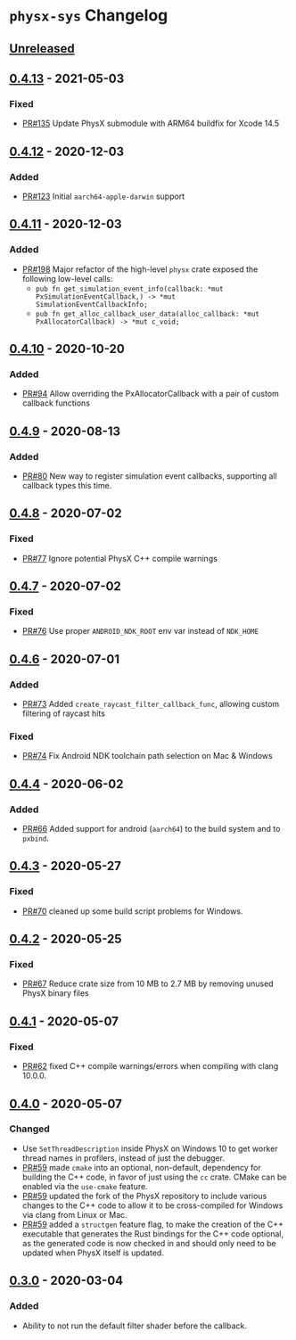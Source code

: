 # `physx-sys` Changelog

<!-- markdownlint-disable MD024 -->

## [Unreleased]

## [0.4.13] - 2021-05-03
### Fixed

- [PR#135](https://github.com/EmbarkStudios/physx-rs/pull/135) Update PhysX submodule with ARM64 buildfix for Xcode 14.5

## [0.4.12] - 2020-12-03

### Added

- [PR#123](https://github.com/EmbarkStudios/physx-rs/pull/123) Initial `aarch64-apple-darwin` support

## [0.4.11] - 2020-12-03

### Added

- [PR#198](https://github.com/EmbarkStudios/physx-rs/pull/98) Major refactor of
  the high-level `physx` crate exposed the following low-level calls:
  - `pub fn get_simulation_event_info(callback: *mut PxSimulationEventCallback,) -> *mut SimulationEventCallbackInfo;`
  - `pub fn get_alloc_callback_user_data(alloc_callback: *mut PxAllocatorCallback) -> *mut c_void;`

## [0.4.10] - 2020-10-20

### Added

- [PR#94](https://github.com/EmbarkStudios/physx-rs/pull/94) Allow overriding the PxAllocatorCallback with a pair of custom callback functions

## [0.4.9] - 2020-08-13

### Added

- [PR#80](https://github.com/EmbarkStudios/physx-rs/pull/80) New way to register simulation event callbacks, supporting all callback types this time.

## [0.4.8] - 2020-07-02

### Fixed

- [PR#77](https://github.com/EmbarkStudios/physx-rs/pull/77) Ignore potential PhysX C++ compile warnings

## [0.4.7] - 2020-07-02

### Fixed

- [PR#76](https://github.com/EmbarkStudios/physx-rs/pull/76) Use proper `ANDROID_NDK_ROOT` env var instead of `NDK_HOME`

## [0.4.6] - 2020-07-01

### Added

- [PR#73](https://github.com/EmbarkStudios/physx-rs/pull/73) Added `create_raycast_filter_callback_func`, allowing custom filtering of raycast hits

### Fixed

- [PR#74](https://github.com/EmbarkStudios/physx-rs/pull/74) Fix Android NDK toolchain path selection on Mac & Windows

## [0.4.4] - 2020-06-02

### Added

- [PR#66](https://github.com/EmbarkStudios/physx-rs/pull/66) Added support for android (`aarch64`) to the build system and to `pxbind`.

## [0.4.3] - 2020-05-27

### Fixed

- [PR#70](https://github.com/EmbarkStudios/physx-rs/pull/70) cleaned up some build script problems for Windows.

## [0.4.2] - 2020-05-25

### Fixed

- [PR#67](https://github.com/EmbarkStudios/physx-rs/pull/67) Reduce crate size from 10 MB to 2.7 MB by removing unused PhysX binary files

## [0.4.1] - 2020-05-07

### Fixed

- [PR#62](https://github.com/EmbarkStudios/physx-rs/pull/62) fixed C++ compile warnings/errors when compiling with clang 10.0.0.

## [0.4.0] - 2020-05-07

### Changed

- Use `SetThreadDescription` inside PhysX on Windows 10 to get worker thread names in profilers, instead of just the debugger.
- [PR#59](https://github.com/EmbarkStudios/physx-rs/pull/59) made `cmake` into an optional, non-default, dependency for building the C++ code, in favor of just using the `cc` crate. CMake can be enabled via the `use-cmake` feature.
- [PR#59](https://github.com/EmbarkStudios/physx-rs/pull/59) updated the fork of the PhysX repository to include various changes to the C++ code to allow it to be cross-compiled for Windows via clang from Linux or Mac.
- [PR#59](https://github.com/EmbarkStudios/physx-rs/pull/59) added a `structgen` feature flag, to make the creation of the C++ executable that generates the Rust bindings for the C++ code optional, as the generated code is now checked in and should only need to be updated when PhysX itself is updated.

## [0.3.0] - 2020-03-04

### Added

- Ability to not run the default filter shader before the callback.

[Unreleased]: https://github.com/EmbarkStudios/physx-rs/compare/physx-sys-v0.4.13...HEAD
[0.4.13]: https://github.com/EmbarkStudios/physx-rs/compare/physx-sys-v0.4.12...physx-sys-v0.4.13
[0.4.12]: https://github.com/EmbarkStudios/physx-rs/compare/physx-sys-v0.4.11...physx-sys-v0.4.12
[0.4.11]: https://github.com/EmbarkStudios/physx-rs/compare/physx-sys-v0.4.10...physx-sys-v0.4.11
[0.4.10]: https://github.com/EmbarkStudios/physx-rs/compare/physx-sys-v0.4.9...physx-sys-v0.4.10
[0.4.9]: https://github.com/EmbarkStudios/physx-rs/compare/physx-sys-v0.4.8...physx-sys-v0.4.9
[0.4.8]: https://github.com/EmbarkStudios/physx-rs/compare/physx-sys-v0.4.7...physx-sys-v0.4.8
[0.4.7]: https://github.com/EmbarkStudios/physx-rs/compare/physx-sys-v0.4.6...physx-sys-v0.4.7
[0.4.6]: https://github.com/EmbarkStudios/physx-rs/compare/physx-sys-v0.4.4...physx-sys-v0.4.6
[0.4.4]: https://github.com/EmbarkStudios/physx-rs/compare/physx-sys-v0.4.3...physx-sys-v0.4.4
[0.4.3]: https://github.com/EmbarkStudios/physx-rs/compare/physx-sys-v0.4.2...physx-sys-v0.4.3
[0.4.2]: https://github.com/EmbarkStudios/physx-rs/compare/physx-sys-v0.4.1...physx-sys-v0.4.2
[0.4.1]: https://github.com/EmbarkStudios/physx-rs/compare/physx-sys-v0.4.0...physx-sys-v0.4.1
[0.4.0]: https://github.com/EmbarkStudios/physx-rs/compare/physx-sys-v0.3.0...physx-sys-v0.4.0
[0.3.0]: https://github.com/EmbarkStudios/physx-rs/compare/physx-sys-v0.2.4...physx-sys-v0.3.0
